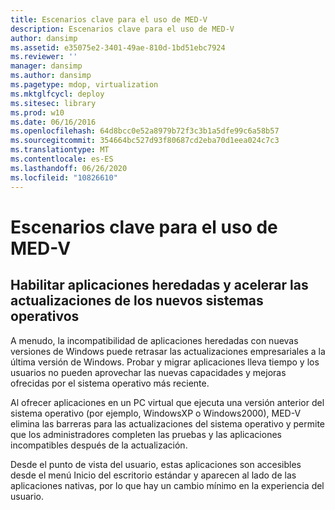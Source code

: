 ```yaml
---
title: Escenarios clave para el uso de MED-V
description: Escenarios clave para el uso de MED-V
author: dansimp
ms.assetid: e35075e2-3401-49ae-810d-1bd51ebc7924
ms.reviewer: ''
manager: dansimp
ms.author: dansimp
ms.pagetype: mdop, virtualization
ms.mktglfcycl: deploy
ms.sitesec: library
ms.prod: w10
ms.date: 06/16/2016
ms.openlocfilehash: 64d8bcc0e52a8979b72f3c3b1a5dfe99c6a58b57
ms.sourcegitcommit: 354664bc527d93f80687cd2eba70d1eea024c7c3
ms.translationtype: MT
ms.contentlocale: es-ES
ms.lasthandoff: 06/26/2020
ms.locfileid: "10826610"
---
```

# Escenarios clave para el uso de MED-V


## Habilitar aplicaciones heredadas y acelerar las actualizaciones de los nuevos sistemas operativos


A menudo, la incompatibilidad de aplicaciones heredadas con nuevas versiones de Windows puede retrasar las actualizaciones empresariales a la última versión de Windows. Probar y migrar aplicaciones lleva tiempo y los usuarios no pueden aprovechar las nuevas capacidades y mejoras ofrecidas por el sistema operativo más reciente.

Al ofrecer aplicaciones en un PC virtual que ejecuta una versión anterior del sistema operativo (por ejemplo, WindowsXP o Windows2000), MED-V elimina las barreras para las actualizaciones del sistema operativo y permite que los administradores completen las pruebas y las aplicaciones incompatibles después de la actualización.

Desde el punto de vista del usuario, estas aplicaciones son accesibles desde el menú Inicio del escritorio estándar y aparecen al lado de las aplicaciones nativas, por lo que hay un cambio mínimo en la experiencia del usuario.

 

 





